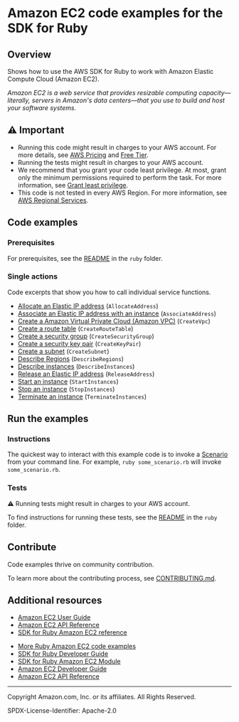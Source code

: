 # Amazon EC2 code examples for the SDK for Ruby

## Overview

Shows how to use the AWS SDK for Ruby to work with Amazon Elastic Compute Cloud (Amazon EC2).

<!--custom.overview.start-->
<!--custom.overview.end-->

_Amazon EC2 is a web service that provides resizable computing capacity—literally, servers in Amazon's data centers—that you use to build and host your software systems._

## ⚠ Important

* Running this code might result in charges to your AWS account. For more details, see [AWS Pricing](https://aws.amazon.com/pricing/) and [Free Tier](https://aws.amazon.com/free/).
* Running the tests might result in charges to your AWS account.
* We recommend that you grant your code least privilege. At most, grant only the minimum permissions required to perform the task. For more information, see [Grant least privilege](https://docs.aws.amazon.com/IAM/latest/UserGuide/best-practices.html#grant-least-privilege).
* This code is not tested in every AWS Region. For more information, see [AWS Regional Services](https://aws.amazon.com/about-aws/global-infrastructure/regional-product-services).

<!--custom.important.start-->
<!--custom.important.end-->

## Code examples

### Prerequisites

For prerequisites, see the [README](../../README.md#Prerequisites) in the `ruby` folder.


<!--custom.prerequisites.start-->
<!--custom.prerequisites.end-->

### Single actions

Code excerpts that show you how to call individual service functions.

- [Allocate an Elastic IP address](ec2-ruby-example-elastic-ips.rb#L47) (`AllocateAddress`)
- [Associate an Elastic IP address with an instance](ec2-ruby-example-elastic-ips.rb#L63) (`AssociateAddress`)
- [Create a Amazon Virtual Private Cloud (Amazon VPC)](ec2-ruby-example-create-vpc.rb#L8) (`CreateVpc`)
- [Create a route table](ec2-ruby-example-create-route-table.rb#L9) (`CreateRouteTable`)
- [Create a security group](ec2-ruby-example-security-group.rb#L10) (`CreateSecurityGroup`)
- [Create a security key pair](ec2-ruby-example-key-pairs.rb#L10) (`CreateKeyPair`)
- [Create a subnet](ec2-ruby-example-create-subnet.rb#L10) (`CreateSubnet`)
- [Describe Regions](ec2-ruby-example-regions-availability-zones.rb#L9) (`DescribeRegions`)
- [Describe instances](ec2-ruby-example-get-all-instance-info.rb#L9) (`DescribeInstances`)
- [Release an Elastic IP address](ec2-ruby-example-elastic-ips.rb#L136) (`ReleaseAddress`)
- [Start an instance](ec2-ruby-example-start-instance-i-123abc.rb#L9) (`StartInstances`)
- [Stop an instance](ec2-ruby-example-stop-instance-i-123abc.rb#L8) (`StopInstances`)
- [Terminate an instance](ec2-ruby-example-terminate-instance-i-123abc.rb#L12) (`TerminateInstances`)


<!--custom.examples.start-->
<!--custom.examples.end-->

## Run the examples

### Instructions


<!--custom.instructions.start-->
The quickest way to interact with this example code is to invoke a [Scenario](#Scenarios) from your command line. For example, `ruby some_scenario.rb` will invoke `some_scenario.rb`.

<!--custom.instructions.end-->



### Tests

⚠ Running tests might result in charges to your AWS account.


To find instructions for running these tests, see the [README](../../README.md#Tests)
in the `ruby` folder.



<!--custom.tests.start-->

## Contribute
Code examples thrive on community contribution.

To learn more about the contributing process, see [CONTRIBUTING.md](../../../CONTRIBUTING.md).
<!--custom.tests.end-->

## Additional resources

- [Amazon EC2 User Guide](https://docs.aws.amazon.com/AWSEC2/latest/UserGuide/concepts.html)
- [Amazon EC2 API Reference](https://docs.aws.amazon.com/AWSEC2/latest/APIReference/Welcome.html)
- [SDK for Ruby Amazon EC2 reference](https://docs.aws.amazon.com/sdk-for-ruby/v3/api/Aws/Ec2.html)

<!--custom.resources.start-->
* [More Ruby Amazon EC2 code examples](https://docs.aws.amazon.com/sdk-for-ruby/v3/developer-guide/ec2-examples.html)
* [SDK for Ruby Developer Guide](https://aws.amazon.com/developer/language/ruby/)
* [SDK for Ruby Amazon EC2 Module](https://docs.aws.amazon.com/sdk-for-ruby/v3/api/Aws/EC2.html)
* [Amazon EC2 Developer Guide](https://docs.aws.amazon.com/AWSEC2/latest/UserGuide/concepts.html)
* [Amazon EC2 API Reference](https://docs.aws.amazon.com/AWSEC2/latest/APIReference/Welcome.html)
<!--custom.resources.end-->

---

Copyright Amazon.com, Inc. or its affiliates. All Rights Reserved.

SPDX-License-Identifier: Apache-2.0